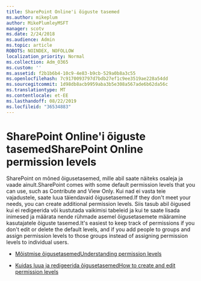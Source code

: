 ```yaml
---
title: SharePoint Online'i õiguste tasemed
ms.author: mikeplum
author: MikePlumleyMSFT
manager: scotv
ms.date: 2/24/2018
ms.audience: Admin
ms.topic: article
ROBOTS: NOINDEX, NOFOLLOW
localization_priority: Normal
ms.collection: Adm_O365
ms.custom: ''
ms.assetid: f2b1b6b4-10c9-4e83-b9cb-529a0b8a3c55
ms.openlocfilehash: 7c9170093797d7bdb27ef1c9ee3519ae228a54dd
ms.sourcegitcommit: 1d98db8acb9959aba3b5e308a567ade6b62da56c
ms.translationtype: MT
ms.contentlocale: et-EE
ms.lasthandoff: 08/22/2019
ms.locfileid: "36534883"
---
```

# <a name="sharepoint-online-permission-levels"></a><span data-ttu-id="1e940-102">SharePoint Online'i õiguste tasemed</span><span class="sxs-lookup"><span data-stu-id="1e940-102">SharePoint Online permission levels</span></span>

<span data-ttu-id="1e940-103">SharePoint on mõned õigusetasemed, mille abil saate näiteks osaleja ja vaade ainult.</span><span class="sxs-lookup"><span data-stu-id="1e940-103">SharePoint comes with some default permission levels that you can use, such as Contribute and View Only.</span></span> <span data-ttu-id="1e940-104">Kui nad ei vasta teie vajadustele, saate luua täiendavaid õigusetasemed.</span><span class="sxs-lookup"><span data-stu-id="1e940-104">If they don't meet your needs, you can create additional permission levels.</span></span> <span data-ttu-id="1e940-105">Siis tasub abil õigused kui ei redigeerida või kustutada vaikimisi tabeleid ja kui te saate lisada inimesed ja määrata nende rühmade asemel õigusetasemete määramine kasutajatele õiguste tasemed.</span><span class="sxs-lookup"><span data-stu-id="1e940-105">It's easiest to keep track of permissions if you don't edit or delete the default levels, and if you add people to groups and assign permission levels to those groups instead of assigning permission levels to individual users.</span></span>
  
- [<span data-ttu-id="1e940-106">Mõistmise õigusetasemed</span><span class="sxs-lookup"><span data-stu-id="1e940-106">Understanding permission levels</span></span>](https://go.microsoft.com/fwlink/?linkid=867071)
    
- [<span data-ttu-id="1e940-107">Kuidas luua ja redigeerida õigusetasemed</span><span class="sxs-lookup"><span data-stu-id="1e940-107">How to create and edit permission levels</span></span>](https://go.microsoft.com/fwlink/?linkid=867072)
    

